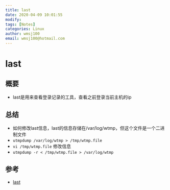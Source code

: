 ```yaml
---
title: last
date: 2020-04-09 10:01:55
modify: 
tags: [Notes]
categories: Linux
author: wmsj100
email: wmsj100@hotmail.com
---
```


# last

## 概要

- last是用来查看登录记录的工具，查看之前登录当前主机的ip

## 总结

- 如何修改last信息，last的信息存储在/var/log/wtmp，但这个文件是一个二进制文件
- `utmpdump /var/log/wtmp > /tmp/wtmp.file`
- `vi /tmp/wtmp.file` 修改信息
- `utmpdump -r < /tmp/wtmp.file > /var/log/wtmp`

## 参考

- [last](https://blog.csdn.net/chuzhenge9382/article/details/100907642)
